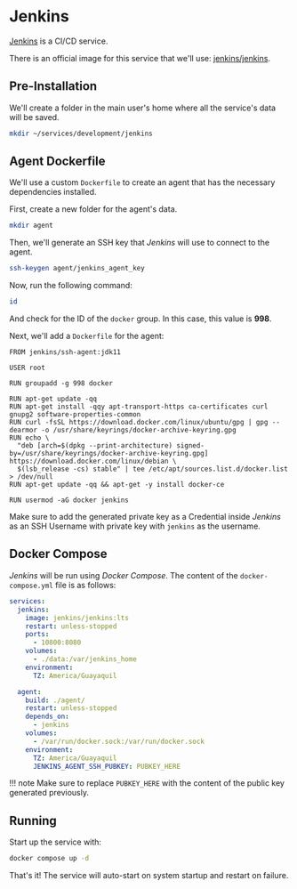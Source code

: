 # Jenkins

[Jenkins](https://www.jenkins.io/) is a CI/CD service.

There is an official image for this service that we'll use: [jenkins/jenkins](https://hub.docker.com/r/jenkins/jenkins).

## Pre-Installation

We'll create a folder in the main user's home where all the service's data will be saved.

```bash
mkdir ~/services/development/jenkins
```

## Agent Dockerfile

We'll use a custom `Dockerfile` to create an agent that has the necessary dependencies installed.

First, create a new folder for the agent's data.

```bash
mkdir agent
```

Then, we'll generate an SSH key that *Jenkins* will use to connect to the agent.

```bash
ssh-keygen agent/jenkins_agent_key
```

Now, run the following command:

```bash
id
```

And check for the ID of the `docker` group. In this case, this value is **998**.

Next, we'll add a `Dockerfile` for the agent:

```docker
FROM jenkins/ssh-agent:jdk11

USER root

RUN groupadd -g 998 docker

RUN apt-get update -qq
RUN apt-get install -qqy apt-transport-https ca-certificates curl gnupg2 software-properties-common
RUN curl -fsSL https://download.docker.com/linux/ubuntu/gpg | gpg --dearmor -o /usr/share/keyrings/docker-archive-keyring.gpg
RUN echo \
  "deb [arch=$(dpkg --print-architecture) signed-by=/usr/share/keyrings/docker-archive-keyring.gpg] https://download.docker.com/linux/debian \
  $(lsb_release -cs) stable" | tee /etc/apt/sources.list.d/docker.list > /dev/null
RUN apt-get update -qq && apt-get -y install docker-ce

RUN usermod -aG docker jenkins
```

Make sure to add the generated private key as a Credential inside *Jenkins* as an SSH Username with private key with `jenkins` as the username.

## Docker Compose

*Jenkins* will be run using *Docker Compose*. The content of the `docker-compose.yml` file is as follows:

```yaml
services:
  jenkins:
    image: jenkins/jenkins:lts
    restart: unless-stopped
    ports:
      - 10800:8080
    volumes:
      - ./data:/var/jenkins_home
    environment:
      TZ: America/Guayaquil

  agent:
    build: ./agent/
    restart: unless-stopped
    depends_on:
      - jenkins
    volumes:
      - /var/run/docker.sock:/var/run/docker.sock
    environment:
      TZ: America/Guayaquil
      JENKINS_AGENT_SSH_PUBKEY: PUBKEY_HERE
```

!!! note
    Make sure to replace `PUBKEY_HERE` with the content of the public key generated previously.

## Running

Start up the service with:

```bash
docker compose up -d
```

That's it! The service will auto-start on system startup and restart on failure.
